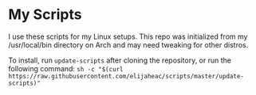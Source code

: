 # My Scripts
I use these scripts for my Linux setups. This repo was initialized from my /usr/local/bin directory on Arch and may need tweaking for other distros.

To install, run `update-scripts` after cloning the repository, or run the following command:
`sh -c "$(curl https://raw.githubusercontent.com/elijaheac/scripts/master/update-scripts)"`
